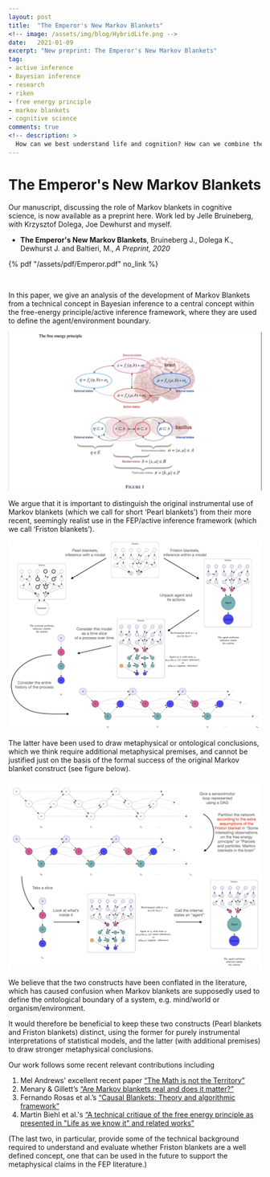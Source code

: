 ```yaml
---
layout: post
title:  "The Emperor's New Markov Blankets"
<!-- image: /assets/img/blog/HybridLife.png -->
date:   2021-01-09
excerpt: "New preprint: The Emperor's New Markov Blankets"
tag:
- active inference
- Bayesian inference
- research
- riken
- free energy principle
- markov blankets
- cognitive science
comments: true
<!-- description: >
  How can we best understand life and cognition? How can we combine the results of different technological advances with natural organisms? -->
---
```


# The Emperor's New Markov Blankets
Our manuscript, discussing the role of Markov blankets in cognitive science, is now available as a preprint here. Work led by Jelle Bruineberg, with Krzysztof Dolega, Joe Dewhurst and myself.

- **The Emperor's New Markov Blankets**, Bruineberg J., Dolega K., Dewhurst J. and Baltieri, M., *A Preprint, 2020*


{% pdf "/assets/pdf/Emperor.pdf" no_link %}

&nbsp;
&nbsp;

In this paper, we give an analysis of the development of Markov Blankets from a technical concept in Bayesian inference to a central concept within the free-energy principle/active inference framework, where they are used to define the agent/environment boundary.

![Markov blankets (?)](/assets/img/blog/emperor/markovblanket.jpeg)

We argue that it is important to distinguish the original instrumental use of Markov blankets (which we call for short ‘Pearl blankets’) from their more recent, seemingly realist use in the FEP/active inference framework (which we call ‘Friston blankets’).

![Markov blankets: Pearl or Friston?](/assets/img/blog/emperor/diagram1.jpeg)

The latter have been used to draw metaphysical or ontological conclusions, which we think require additional metaphysical premises, and cannot be justified just on the basis of the formal success of the original Markov blanket construct (see figure below).

![Time synchronous blankets: Pearl or Friston?](/assets/img/blog/emperor/diagram2.jpeg)

We believe that the two constructs have been conflated in the literature, which has caused confusion when Markov blankets are supposedly used to define the ontological boundary of a system, e.g. mind/world or organism/environment.

It would therefore be beneficial to keep these two constructs (Pearl blankets and Friston blankets) distinct, using the former for purely instrumental interpretations of statistical models, and the latter (with additional premises) to draw stronger metaphysical conclusions.

Our work follows some recent relevant contributions including
1. Mel Andrews' excellent recent paper [“The Math is not the Territory”](http://philsci-archive.pitt.edu/18315/)
2. Menary & Gillett’s [“Are Markov blankets real and does it matter?”](https://researchers.mq.edu.au/en/publications/are-markov-blankets-real-and-does-it-matter)
3. Fernando Rosas et al.’s [“Causal Blankets: Theory and algorithmic framework”](https://arxiv.org/abs/2008.12568)
4. Martin Biehl et al.'s [“A technical critique of the free energy principle as presented in "Life as we know it" and related works”](https://arxiv.org/abs/2001.06408)

(The last two, in particular, provide some of the technical background required to understand and evaluate whether Friston blankets are a well defined concept, one that can be used in the future to support the metaphysical claims in the FEP literature.)